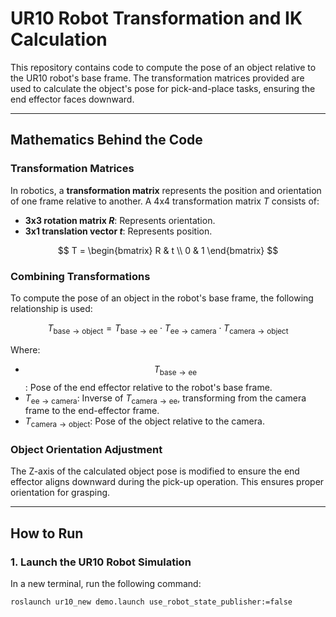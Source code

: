 # UR10 Robot Transformation and IK Calculation

This repository contains code to compute the pose of an object relative to the UR10 robot's base frame. The transformation matrices provided are used to calculate the object's pose for pick-and-place tasks, ensuring the end effector faces downward.

---

## **Mathematics Behind the Code**

### **Transformation Matrices**
In robotics, a **transformation matrix** represents the position and orientation of one frame relative to another. A 4x4 transformation matrix $T$ consists of:
- **3x3 rotation matrix $R$**: Represents orientation.
- **3x1 translation vector $t$**: Represents position.

$$
T = 
\begin{bmatrix}
R & t \\
0 & 1
\end{bmatrix}
$$

### **Combining Transformations**
To compute the pose of an object in the robot's base frame, the following relationship is used:

$$
T_{\text{base} \to \text{object}} = T_{\text{base} \to \text{ee}} \cdot T_{\text{ee} \to \text{camera}} \cdot T_{\text{camera} \to \text{object}}
$$

Where:
- $$T_{\text{base} \to \text{ee}}$$: Pose of the end effector relative to the robot's base frame.
- $T_{\text{ee} \to \text{camera}}$: Inverse of $T_{\text{camera} \to \text{ee}}$, transforming from the camera frame to the end-effector frame.
- $T_{\text{camera} \to \text{object}}$: Pose of the object relative to the camera.

### **Object Orientation Adjustment**
The Z-axis of the calculated object pose is modified to ensure the end effector aligns downward during the pick-up operation. This ensures proper orientation for grasping.

---

## **How to Run**

### **1. Launch the UR10 Robot Simulation**
In a new terminal, run the following command:
```bash
roslaunch ur10_new demo.launch use_robot_state_publisher:=false

